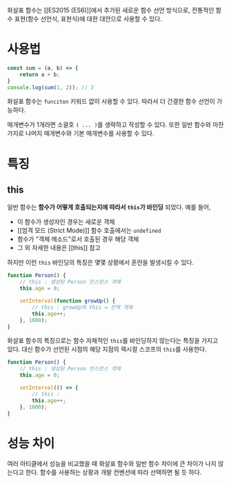 화살표 함수는 [[ES2015 (ES6)]]에서 추가된 새로운 함수 선언 방식으로, 전통적인 함수 표현(함수 선언식, 표현식)에 대한 대안으로 사용할 수 있다.

# 사용법

```javascript
const sum = (a, b) => {
	return a + b;
}
console.log(sum(1, 2)); // 3
```

화살표 함수는 `funciton` 키워드 없이 사용할 수 있다. 따라서 더 간결한 함수 선언이 가능하다.

매개변수가 1개라면 소괄호 `( ... )`를 생략하고 작성할 수 있다. 또한 일반 함수와 마찬가지로 나머지 매개변수와 기본 매개변수를 사용할 수 있다.

# 특징

## this

일반 함수는 **함수가 어떻게 호출되는지에 따라서 `this`가 바인딩** 되었다. 예를 들어,

- 이 함수가 생성자인 경우는 새로운 객체
- [[엄격 모드 (Strict Mode)]] 함수 호출에서는 `undefined`
- 함수가 "객체 메소드"로서 호출된 경우 해당 객체
- 그 외 자세한 내용은 [[this]] 참고

하지만 이런 `this` 바인딩의 특징은 몇몇 상황에서 혼란을 발생시킬 수 있다.

```javascript
function Person() {
	// this : 생성된 Person 인스턴스 객체
	this.age = 0;

	setInterval(function growUp() {
		// this : growUp의 this = 전역 객체
		this.age++;
	}, 1000);
}
```

화살표 함수의 특징으로는 함수 자체적인 `this`를 바인딩하지 않는다는 특징을 가지고 있다. 대신 함수가 선언된 시점의  해당 지점의 렉시컬 스코프의 `this`를 사용한다.

```javascript
function Person() {
	// this : 생성된 Person 인스턴스 객체
	this.age = 0;

	setInterval(() => {
		// this : 
		this.age++;
	}, 1000);
}
```



# 성능 차이

여러 아티클에서 성능을 비교했을 때 화살표 함수와 일반 함수 차이에 큰 차이가 나지 않는다고 한다. 함수를 사용하는 상황과 개발 컨벤션에 따라 선택하면 될 듯 하다.